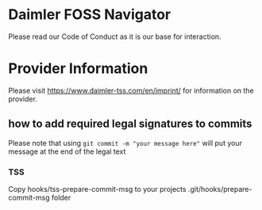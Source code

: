# Daimler FOSS Navigator

Please read our Code of Conduct as it is our base for interaction.

# Provider Information

Please visit <https://www.daimler-tss.com/en/imprint/> for information on the provider.


## how to add required legal signatures to commits
Please note that using ```git commit -m "your message here"```  will put your message at the end of the legal text
### TSS 
Copy hooks/tss-prepare-commit-msg to your projects .git/hooks/prepare-commit-msg folder 

